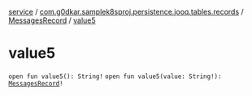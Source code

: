 [service](../../index.md) / [com.g0dkar.samplek8sproj.persistence.jooq.tables.records](../index.md) / [MessagesRecord](index.md) / [value5](./value5.md)

# value5

`open fun value5(): String!`
`open fun value5(value: String!): `[`MessagesRecord`](index.md)`!`